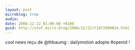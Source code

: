 ```yaml
---
layout: post
microblog: true
audio: 
date: 2008-12-22 01:00:00 +0100
guid: http://xtof.micro.blog/2008/12/22/t1072090024.html
---
```

cool news reçu de @thbaumg : dailymotion adopte #openid !
